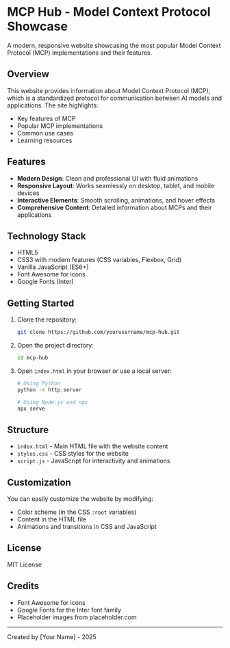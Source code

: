 # MCP Hub - Model Context Protocol Showcase

A modern, responsive website showcasing the most popular Model Context Protocol (MCP) implementations and their features.

## Overview

This website provides information about Model Context Protocol (MCP), which is a standardized protocol for communication between AI models and applications. The site highlights:

- Key features of MCP
- Popular MCP implementations
- Common use cases
- Learning resources

## Features

- **Modern Design**: Clean and professional UI with fluid animations
- **Responsive Layout**: Works seamlessly on desktop, tablet, and mobile devices
- **Interactive Elements**: Smooth scrolling, animations, and hover effects
- **Comprehensive Content**: Detailed information about MCPs and their applications

## Technology Stack

- HTML5
- CSS3 with modern features (CSS variables, Flexbox, Grid)
- Vanilla JavaScript (ES6+)
- Font Awesome for icons
- Google Fonts (Inter)

## Getting Started

1. Clone the repository:

   ```bash
   git clone https://github.com/yourusername/mcp-hub.git
   ```

2. Open the project directory:

   ```bash
   cd mcp-hub
   ```

3. Open `index.html` in your browser or use a local server:

   ```bash
   # Using Python
   python -m http.server

   # Using Node.js and npx
   npx serve
   ```

## Structure

- `index.html` - Main HTML file with the website content
- `styles.css` - CSS styles for the website
- `script.js` - JavaScript for interactivity and animations

## Customization

You can easily customize the website by modifying:

- Color scheme (in the CSS `:root` variables)
- Content in the HTML file
- Animations and transitions in CSS and JavaScript

## License

MIT License

## Credits

- Font Awesome for icons
- Google Fonts for the Inter font family
- Placeholder images from placeholder.com

---

Created by [Your Name] - 2025
